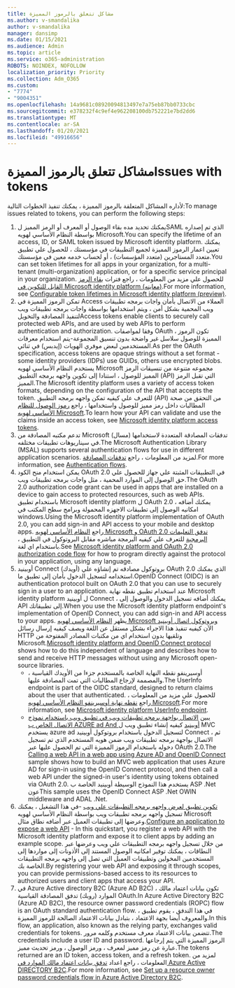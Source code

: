 ```yaml
---
title: مشاكل تتعلق بالرموز المميزة
ms.author: v-smandalika
author: v-smandalika
manager: dansimp
ms.date: 01/15/2021
ms.audience: Admin
ms.topic: article
ms.service: o365-administration
ROBOTS: NOINDEX, NOFOLLOW
localization_priority: Priority
ms.collection: Adm_O365
ms.custom:
- "7774"
- "9004351"
ms.openlocfilehash: 14a9681c08920094813497e7a75eb87bb0733cbc
ms.sourcegitcommit: e378232f4c9ef4e962208100db752221e7bd2dd6
ms.translationtype: MT
ms.contentlocale: ar-SA
ms.lasthandoff: 01/20/2021
ms.locfileid: "49916656"
---
```

# <a name="issues-with-tokens"></a><span data-ttu-id="e9544-102">مشاكل تتعلق بالرموز المميزة</span><span class="sxs-lookup"><span data-stu-id="e9544-102">Issues with tokens</span></span>

<span data-ttu-id="e9544-103">لأداره المشاكل المتعلقة بالرموز المميزة ، يمكنك تنفيذ الخطوات التالية:</span><span class="sxs-lookup"><span data-stu-id="e9544-103">To manage issues related to tokens, you can perform the following steps:</span></span>

1. <span data-ttu-id="e9544-104">يمكنك تحديد مده بقاء الوصول أو المعرف أو الرمز المميز لSAML الذي تم إصداره بواسطة النظام الأساسي لهويه Microsoft.</span><span class="sxs-lookup"><span data-stu-id="e9544-104">You can specify the lifetime of an access, ID, or SAML token issued by Microsoft identity platform.</span></span> <span data-ttu-id="e9544-105">يمكنك تعيين اعمار الرموز المميزة لجميع التطبيقات في مؤسستك ، للحصول علي تطبيق متعدد المستاجرين (متعدد المؤسسات) ، أو لحساب خدمه معين في مؤسستك.</span><span class="sxs-lookup"><span data-stu-id="e9544-105">You can set token lifetimes for all apps in your organization, for a multi-tenant (multi-organization) application, or for a specific service principal in your organization.</span></span> <span data-ttu-id="e9544-106">للحصول علي مزيد من المعلومات ، راجع فترات [بقاء الرمز القابل للتكوين في Microsoft identity platform (معاينه)](https://docs.microsoft.com/azure/active-directory/develop/active-directory-configurable-token-lifetimes).</span><span class="sxs-lookup"><span data-stu-id="e9544-106">For more information, see [Configurable token lifetimes in Microsoft identity platform (preview)](https://docs.microsoft.com/azure/active-directory/develop/active-directory-configurable-token-lifetimes).</span></span>
2. <span data-ttu-id="e9544-107">تمكن الرموز المميزة في Access العملاء من الاتصال بأمان واجات برمجه تطبيقات ويب المحمية بشكل أمن ، ويتم استخدامها بواسطة واجات برمجه تطبيقات ويب لتنفيذ المصادقة والتخويل</span><span class="sxs-lookup"><span data-stu-id="e9544-107">Access tokens enable clients to securely call protected web APIs, and are used by web APIs to perform authentication and authorization.</span></span> <span data-ttu-id="e9544-108">وفقا لمواصفات OAuth ، تكون الرموز المميزة للوصول سلاسل غير واضحة بدون تنسيق المجموعة-يتم استخدام معرفات المستخدمين لبعض موفري الهويات (إيدبس) في ثنائي.</span><span class="sxs-lookup"><span data-stu-id="e9544-108">As per the OAuth specification, access tokens are opaque strings without a set format - some identity providers (IDPs) use GUIDs, others use encrypted blobs.</span></span> <span data-ttu-id="e9544-109">يستخدم النظام الأساسي لهويه Microsoft مجموعه متنوعة من تنسيقات الرمز المميز للوصول ، استنادا إلى تكوين واجهه برمجه التطبيق (API) التي تقبل الرمز المميز.</span><span class="sxs-lookup"><span data-stu-id="e9544-109">The Microsoft identity platform uses a variety of access token formats, depending on the configuration of the API that accepts the token.</span></span> <span data-ttu-id="e9544-110">للتعرف علي كيفيه تمكن واجهه برمجه التطبيق (API) من التحقق من صحة المطالبات داخل رمز مميز للوصول واستخدامها ، راجع [رموز الوصول للنظام الأساسي لهويه Microsoft](https://docs.microsoft.com/azure/active-directory/develop/userinfo#calling-the-userinfo-endpoint).</span><span class="sxs-lookup"><span data-stu-id="e9544-110">To learn how your API can validate and use the claims inside an access token, see [Microsoft identity platform access tokens](https://docs.microsoft.com/azure/active-directory/develop/userinfo#calling-the-userinfo-endpoint).</span></span>
3. <span data-ttu-id="e9544-111">تدعم مكتبه المصادقة من Microsoft (مسال) تدفقات المصادقة المتعددة لاستخدامها في سيناريوهات تطبيقات مختلفه.</span><span class="sxs-lookup"><span data-stu-id="e9544-111">The Microsoft Authentication Library (MSAL) supports several authentication flows for use in different application scenarios.</span></span> <span data-ttu-id="e9544-112">لمزيد من المعلومات ، راجع [تدفقات المصادقة](https://docs.microsoft.com/azure/active-directory/develop/msal-authentication-flows#how-each-flow-emits-tokens-and-codes).</span><span class="sxs-lookup"><span data-stu-id="e9544-112">For more information, see [Authentication flows](https://docs.microsoft.com/azure/active-directory/develop/msal-authentication-flows#how-each-flow-emits-tokens-and-codes).</span></span>
4. <span data-ttu-id="e9544-113">يمكن استخدام منح الكود OAuth 2.0 في التطبيقات المثبتة علي جهاز للحصول علي حق الوصول إلى الموارد المحمية ، مثل واجات برمجه تطبيقات ويب.</span><span class="sxs-lookup"><span data-stu-id="e9544-113">The OAuth 2.0 authorization code grant can be used in apps that are installed on a device to gain access to protected resources, such as web APIs.</span></span> <span data-ttu-id="e9544-114">باستخدام تطبيق Microsoft identity platform ل OAuth 2.0 ، يمكنك أضافه امكانيه الوصول إلى تطبيقات الاجهزه المحمولة وبرامج سطح المكتب في windows.</span><span class="sxs-lookup"><span data-stu-id="e9544-114">Using the Microsoft identity platform implementation of OAuth 2.0, you can add sign-in and API access to your mobile and desktop apps.</span></span> <span data-ttu-id="e9544-115">راجع [النظام الأساسي لهويه Microsoft و OAuth 2.0 تدفق التعليمات البرمجية](https://docs.microsoft.com/azure/active-directory/develop/v2-oauth2-auth-code-flow#refresh-the-access-token) للتعرف علي كيفيه البرمجة مباشره مقابل البروتوكول في التطبيق ، باستخدام اي لغة.</span><span class="sxs-lookup"><span data-stu-id="e9544-115">See [Microsoft identity platform and OAuth 2.0 authorization code flow](https://docs.microsoft.com/azure/active-directory/develop/v2-oauth2-auth-code-flow#refresh-the-access-token) for how to program directly against the protocol in your application, using any language.</span></span>
5. <span data-ttu-id="e9544-116">أوبينيد Connect (أويدك) بروتوكول مصادقه تم إنشاؤه علي OAuth 2.0 الذي يمكنك استخدامه لتسجيل الدخول بأمان إلى تطبيق ما.</span><span class="sxs-lookup"><span data-stu-id="e9544-116">OpenID Connect (OIDC) is an authentication protocol built on OAuth 2.0 that you can use to securely sign in a user to an application.</span></span> <span data-ttu-id="e9544-117">عند استخدام تطبيق نقطه نهاية Microsoft identity platform ل أوبينيد Connect ، يمكنك أضافه تسجيل الدخول والوصول إلى API إلى تطبيقاتك.</span><span class="sxs-lookup"><span data-stu-id="e9544-117">When you use the Microsoft identity platform endpoint's implementation of OpenID Connect, you can add sign-in and API access to your apps.</span></span> <span data-ttu-id="e9544-118">يظهر [النظام الأساسي لهويه Microsoft وبروتوكول اتصال أوبينيد](https://docs.microsoft.com/azure/active-directory/develop/v2-protocols-oidc#send-the-sign-in-request) الآن كيفيه تنفيذ هذا الاجراء بشكل مستقل عن اللغة ويصف كيفيه إرسال رسائل HTTP وتلقيها بدون استخدام اي من مكتبات المصادر المفتوحة من Microsoft.</span><span class="sxs-lookup"><span data-stu-id="e9544-118">[Microsoft identity platform and OpenID Connect protocol](https://docs.microsoft.com/azure/active-directory/develop/v2-protocols-oidc#send-the-sign-in-request) shows how to do this independent of language and describes how to send and receive HTTP messages without using any Microsoft open-source libraries.</span></span>
    - <span data-ttu-id="e9544-119">أوسيرينفو نقطه النهاية الخاصة بالمستخدم جزءا من الأويدك القياسية ، والمصممة لإرجاع المطالبات التي تمت المصادقة عليها.</span><span class="sxs-lookup"><span data-stu-id="e9544-119">The UserInfo endpoint is part of the OIDC standard, designed to return claims about the user that authenticated.</span></span> <span data-ttu-id="e9544-120">للحصول علي مزيد من المعلومات ، راجع [نقطه نهاية أوسيرينفو النظام الأساسي لهويه Microsoft](https://docs.microsoft.com/azure/active-directory/develop/userinfo#consider-use-an-id-token-instead).</span><span class="sxs-lookup"><span data-stu-id="e9544-120">For more information, see [Microsoft identity platform UserInfo endpoint](https://docs.microsoft.com/azure/active-directory/develop/userinfo#consider-use-an-id-token-instead).</span></span>
    - <span data-ttu-id="e9544-121">يبين [الاتصال بواجهة برمجه تطبيقات ويب في تطبيق ويب باستخدام نموذج الاتصال الخاص ب AZURE ad And أوبينيد](https://docs.microsoft.com/samples/azure-samples/active-directory-dotnet-webapp-webapi-openidconnect/active-directory-dotnet-webapp-webapi-openidconnect/) كيفيه إنشاء تطبيق ويب ل MVC يستخدم azure ad لتسجيل الدخول باستخدام بروتوكول أوبينيد Connect ، ثم الاتصال بواجهة برمجه تطبيقات ويب ضمن هويه المستخدم الذي تم تسجيل دخوله باستخدام الرموز المميزة التي تم الحصول عليها عبر OAuth 2.0.</span><span class="sxs-lookup"><span data-stu-id="e9544-121">The [Calling a web API in a web app using Azure AD and OpenID Connect](https://docs.microsoft.com/samples/azure-samples/active-directory-dotnet-webapp-webapi-openidconnect/active-directory-dotnet-webapp-webapi-openidconnect/) sample shows how to build an MVC web application that uses Azure AD for sign-in using the OpenID Connect protocol, and then call a web API under the signed-in user's identity using tokens obtained via OAuth 2.0.</span></span> <span data-ttu-id="e9544-122">يستخدم هذا النموذج الوسيطة أوبينيد الخاصة ب ASP .Net عون</span><span class="sxs-lookup"><span data-stu-id="e9544-122">This sample uses the OpenID Connect ASP .Net OWIN middleware and ADAL .Net.</span></span>
6. <span data-ttu-id="e9544-123">[تكوين تطبيق لعرض واجهه برمجه التطبيقات علي ويب](https://docs.microsoft.com/azure/active-directory/develop/quickstart-configure-app-expose-web-apis) -في هذا التشغيل ، يمكنك تسجيل واجهه برمجه تطبيقات ويب بواسطة النظام الأساسي لهويه Microsoft وعرضها إلى تطبيقات العميل عبر أضافه نطاق مثال.</span><span class="sxs-lookup"><span data-stu-id="e9544-123">[Configure an application to expose a web API](https://docs.microsoft.com/azure/active-directory/develop/quickstart-configure-app-expose-web-apis) - In this quickstart, you register a web API with the Microsoft identity platform and expose it to client apps by adding an example scope.</span></span> <span data-ttu-id="e9544-124">من خلال تسجيل واجهه برمجه التطبيقات علي ويب وعرضها عبر النطاقات ، يمكنك توفير امكانيه الوصول المستند إلى الأذونات إلى مواردها إلى المستخدمين المخولين وتطبيقات العميل التي تصل إلى واجهه برمجه التطبيقات الخاصة بك.</span><span class="sxs-lookup"><span data-stu-id="e9544-124">By registering your web API and exposing it through scopes, you can provide permissions-based access to its resources to authorized users and client apps that access your API.</span></span>
7. <span data-ttu-id="e9544-125">في Azure Active directory B2C (Azure AD B2C) ، تكون بيانات اعتماد مالك الموارد (روبك) تدفق المصادقة القياسية OAuth.</span><span class="sxs-lookup"><span data-stu-id="e9544-125">In Azure Active Directory B2C (Azure AD B2C), the resource owner password credentials (ROPC) flow is an OAuth standard authentication flow.</span></span> <span data-ttu-id="e9544-126">في هذا التدفق ، يقوم تطبيق ، والمعروف أيضا بجهة الاعتماد ، بتبادل بيانات الاعتماد الصالحة للرموز المميزة.</span><span class="sxs-lookup"><span data-stu-id="e9544-126">In this flow, an application, also known as the relying party, exchanges valid credentials for tokens.</span></span> <span data-ttu-id="e9544-127">تتضمن بيانات الاعتماد معرف مستخدم وكلمه مرور.</span><span class="sxs-lookup"><span data-stu-id="e9544-127">The credentials include a user ID and password.</span></span> <span data-ttu-id="e9544-128">الرموز المميزة التي يتم إرجاعها عبارة عن رمز مميز لمعرف ، ورمز الوصول ، ورمز تحديث مميز.</span><span class="sxs-lookup"><span data-stu-id="e9544-128">The tokens returned are an ID token, access token, and a refresh token.</span></span> <span data-ttu-id="e9544-129">لمزيد من المعلومات ، راجع اعداد [تدفق بيانات اعتماد مالك الموارد في Azure Active DIRECTORY B2C](https://docs.microsoft.com/azure/active-directory-b2c/add-ropc-policy?tabs=app-reg-ga&pivots=b2c-user-flow).</span><span class="sxs-lookup"><span data-stu-id="e9544-129">For more information, see [Set up a resource owner password credentials flow in Azure Active Directory B2C](https://docs.microsoft.com/azure/active-directory-b2c/add-ropc-policy?tabs=app-reg-ga&pivots=b2c-user-flow).</span></span> 

